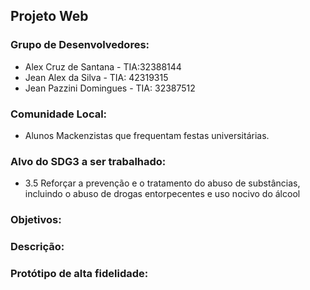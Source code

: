 ## Projeto Web

### Grupo de Desenvolvedores:

* Alex Cruz de Santana - TIA:32388144
* Jean Alex da Silva - TIA: 42319315
* Jean Pazzini Domingues - TIA: 32387512

### Comunidade Local:

* Alunos Mackenzistas que frequentam festas universitárias.

### Alvo do SDG3 a ser trabalhado:

* 3.5 Reforçar a prevenção e o tratamento do abuso de substâncias, incluindo o abuso de drogas entorpecentes e uso nocivo do álcool

### Objetivos:

### Descrição:

### Protótipo de alta fidelidade:
